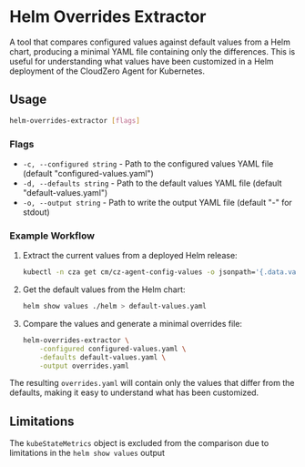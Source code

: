 # Helm Overrides Extractor

A tool that compares configured values against default values from a Helm chart,
producing a minimal YAML file containing only the differences. This is useful
for understanding what values have been customized in a Helm deployment of the
CloudZero Agent for Kubernetes.

## Usage

```sh
helm-overrides-extractor [flags]
```

### Flags

- `-c, --configured string` - Path to the configured values YAML file (default "configured-values.yaml")
- `-d, --defaults string` - Path to the default values YAML file (default "default-values.yaml")
- `-o, --output string` - Path to write the output YAML file (default "-" for stdout)

### Example Workflow

1. Extract the current values from a deployed Helm release:
   ```sh
   kubectl -n cza get cm/cz-agent-config-values -o jsonpath='{.data.values\.yaml}' > configured-values.yaml
   ```

2. Get the default values from the Helm chart:
   ```sh
   helm show values ./helm > default-values.yaml
   ```

3. Compare the values and generate a minimal overrides file:
   ```sh
   helm-overrides-extractor \
       -configured configured-values.yaml \
       -defaults default-values.yaml \
       -output overrides.yaml
   ```

The resulting `overrides.yaml` will contain only the values that differ from the
defaults, making it easy to understand what has been customized.

## Limitations

The `kubeStateMetrics` object is excluded from the comparison due to limitations
in the `helm show values` output
